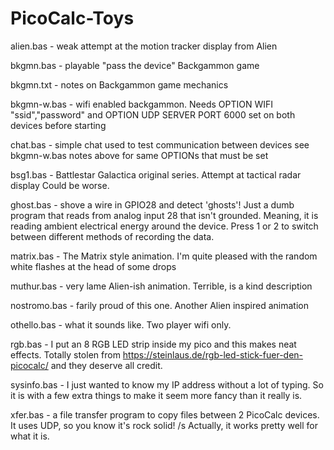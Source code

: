 # PicoCalc-Toys

alien.bas - weak attempt at the motion tracker display from Alien

bkgmn.bas - playable "pass the device" Backgammon game

bkgmn.txt - notes on Backgammon game mechanics

bkgmn-w.bas - wifi enabled backgammon.  Needs OPTION WIFI "ssid","password" 
and OPTION UDP SERVER PORT 6000
set on both devices before starting

chat.bas - simple chat used to test communication between devices
see bkgmn-w.bas notes above for same OPTIONs that must be set

bsg1.bas - Battlestar Galactica original series.  Attempt at tactical radar display
Could be worse.

ghost.bas - shove a wire in GPIO28 and detect 'ghosts'!  Just a dumb program that 
reads from analog input 28 that isn't grounded.  Meaning, it is reading ambient 
electrical energy around the device.  Press 1 or 2 to switch between different
methods of recording the data.

matrix.bas - The Matrix style animation.  I'm quite pleased with the random white
flashes at the head of some drops

muthur.bas - very lame Alien-ish animation.  Terrible, is a kind description

nostromo.bas - farily proud of this one.  Another Alien inspired animation

othello.bas - what it sounds like.  Two player wifi only.

rgb.bas - I put an 8 RGB LED strip inside my pico and this makes neat effects.
Totally stolen from https://steinlaus.de/rgb-led-stick-fuer-den-picocalc/ and 
they deserve all credit.

sysinfo.bas - I just wanted to know my IP address without a lot of typing.  So 
it is with a few extra things to make it seem more fancy than it really is.

xfer.bas - a file transfer program to copy files between 2 PicoCalc devices.
It uses UDP, so you know it's rock solid!  /s  Actually, it works pretty
well for what it is.
